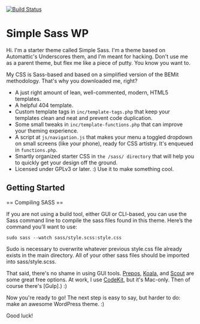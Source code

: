 [![Build Status](https://travis-ci.org/Automattic/_s.svg?branch=master)](https://travis-ci.org/Automattic/_s)

Simple Sass WP
===

Hi. I'm a starter theme called Simple Sass. I'm a theme based on Automattic's Underscores them, and I'm meant for hacking. Don't use me as a parent theme, but flex me like a piece of putty. You know you want to.

My CSS is Sass-based and based on a simplified version of the BEMit methodology. That's why you downloaded me, right?

* A just right amount of lean, well-commented, modern, HTML5 templates.
* A helpful 404 template.
* Custom template tags in `inc/template-tags.php` that keep your templates clean and neat and prevent code duplication.
* Some small tweaks in `inc/template-functions.php` that can improve your theming experience.
* A script at `js/navigation.js` that makes your menu a toggled dropdown on small screens (like your phone), ready for CSS artistry. It's enqueued in `functions.php`.
* Smartly organized starter CSS in `the /sass/ directory` that will help you to quickly get your design off the ground.
* Licensed under GPLv3 or later. :) Use it to make something cool.

Getting Started
---------------

== Compiling SASS ==

If you are not using a build tool, either GUI or CLI-based, you can use the Sass command line to compile the sass files found in this theme. Here’s the command you’ll want to use:

	sudo sass --watch sass/style.scss:style.css

Sudo is necessary to overwrite whatever previous style.css file already exists in the main directory. All of your other sass files should be imported into sass/style.scss.

That said, there's no shame in using GUI tools. [Prepos](https://prepros.io/), [Koala](http://koala-app.com/), and [Scout](http://scout-app.io) are some great free options. At work, I use [CodeKit](https://codekitapp.com), but it's Mac-only. Then of course there's [Gulp].) :)

Now you're ready to go! The next step is easy to say, but harder to do: make an awesome WordPress theme. :)

Good luck!
